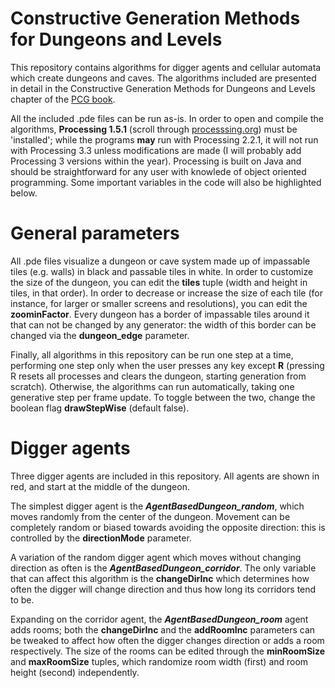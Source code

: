# Constructive Generation Methods for Dungeons and Levels

This repository contains algorithms for digger agents and cellular automata which create dungeons and caves. The algorithms included are presented in detail in the Constructive Generation Methods for Dungeons and Levels chapter of the <A href="http://pcgbook.com/">PCG book</A>.

All the included .pde files can be run as-is. In order to open and compile the algorithms, <b>Processing 1.5.1</b> (scroll through <a href="https://processing.org/download/">processsing.org</a>) must be 'installed'; while the programs <b>may</b> run with Processing 2.2.1, it will not run with Processing 3.3 unless modifications are made (I will probably add Processing 3 versions within the year). Processing is built on Java and should be straightforward for any user with knowlede of object oriented programming. Some important variables in the code will also be highlighted below.

# General parameters

All .pde files visualize a dungeon or cave system made up of impassable tiles (e.g. walls) in black and passable tiles in white. In order to customize the size of the dungeon, you can edit the <b>tiles</b> tuple (width and height in tiles, in that order). In order to decrease or increase the size of each tile (for instance, for larger or smaller screens and resolutions), you can edit the <b>zoominFactor</b>. Every dungeon has a border of impassable tiles around it that can not be changed by any generator: the width of this border can be changed via the <b>dungeon_edge</b> parameter.

Finally, all algorithms in this repository can be run one step at a time, performing one step only when the user presses any key except <b>R</b> (pressing R resets all processes and clears the dungeon, starting generation from scratch). Otherwise, the algorithms can run automatically, taking one generative step per frame update. To toggle between the two, change the boolean flag <b>drawStepWise</b> (default false).

# Digger agents

Three digger agents are included in this repository. All agents are shown in red, and start at the middle of the dungeon. 

The simplest digger agent is the <b><i>AgentBasedDungeon_random</i></b>, which moves randomly from the center of the dungeon. Movement can be completely random or biased towards avoiding the opposite direction: this is controlled by the <b>directionMode</b> parameter. 

A variation of the random digger agent which moves without changing direction as often is the <b><i>AgentBasedDungeon_corridor</i></b>. The only variable that can affect this algorithm is the <b>changeDirInc</b> which determines how often the digger will change direction and thus how long its corridors tend to be.

Expanding on the corridor agent, the <b><i>AgentBasedDungeon_room</i></b> agent adds rooms; both the <b>changeDirInc</b> and the <b>addRoomInc</b> parameters can be tweaked to affect how often the digger changes direction or adds a room respectively. The size of the rooms can be edited through the <b>minRoomSize</b> and <b>maxRoomSize</b> tuples, which randomize room width (first) and room height (second) independently.
